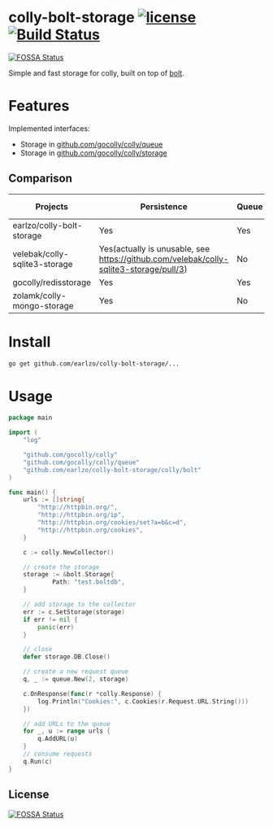 # colly-bolt-storage [![license](https://img.shields.io/github/license/earlzo/colly-bolt-storage.svg?style=flat-square)](https://github.com/earlzo/colly-bolt-storage/blob/master/LICENSE)[![Build Status](https://img.shields.io/travis/earlzo/colly-bolt-storage.svg?style=flat-square)](https://travis-ci.org/earlzo/colly-bolt-storage)
[![FOSSA Status](https://app.fossa.io/api/projects/git%2Bgithub.com%2Fearlzo%2Fcolly-bolt-storage.svg?type=shield)](https://app.fossa.io/projects/git%2Bgithub.com%2Fearlzo%2Fcolly-bolt-storage?ref=badge_shield)

Simple and fast storage for colly, built on top of [bolt](https://github.com/etcd-io/bbolt#project-status).

# Features

Implemented interfaces:

- Storage in [github.com/gocolly/colly/queue](https://github.com/gocolly/colly/blob/master/queue/queue.go)
- Storage in [github.com/gocolly/colly/storage](https://github.com/gocolly/colly/blob/master/storage/storage.go)

## Comparison

| Projects                      | Persistence | Queue | No Service Dependency |
|-------------------------------|-------------|-------|-----------------------|
| earlzo/colly-bolt-storage     | Yes         | Yes   | Yes                   |
| velebak/colly-sqlite3-storage | Yes(actually is unusable, see https://github.com/velebak/colly-sqlite3-storage/pull/3)         | No    | Yes  |
| gocolly/redisstorage          | Yes         | Yes   | No                    |
| zolamk/colly-mongo-storage    | Yes         | No    | No                    |

# Install

```bash
go get github.com/earlzo/colly-bolt-storage/...
```

# Usage

```go
package main

import (
    "log"

    "github.com/gocolly/colly"
    "github.com/gocolly/colly/queue"
    "github.com/earlzo/colly-bolt-storage/colly/bolt"
)

func main() {
    urls := []string{
        "http://httpbin.org/",
        "http://httpbin.org/ip",
        "http://httpbin.org/cookies/set?a=b&c=d",
        "http://httpbin.org/cookies",
    }

    c := colly.NewCollector()

    // create the storage
    storage := &bolt.Storage{
            Path: "test.boltdb",
    }

    // add storage to the collector
    err := c.SetStorage(storage)
    if err != nil {
        panic(err)
    }

    // close
    defer storage.DB.Close()

    // create a new request queue
    q, _ := queue.New(2, storage)

    c.OnResponse(func(r *colly.Response) {
        log.Println("Cookies:", c.Cookies(r.Request.URL.String()))
    })

    // add URLs to the queue
    for _, u := range urls {
        q.AddURL(u)
    }
    // consume requests
    q.Run(c)
}
```


## License
[![FOSSA Status](https://app.fossa.io/api/projects/git%2Bgithub.com%2Fearlzo%2Fcolly-bolt-storage.svg?type=large)](https://app.fossa.io/projects/git%2Bgithub.com%2Fearlzo%2Fcolly-bolt-storage?ref=badge_large)